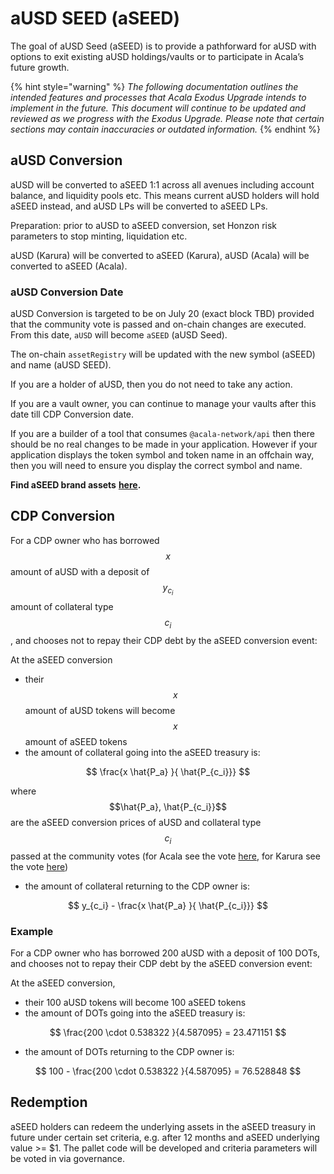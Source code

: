 # aUSD SEED (aSEED)

The goal of aUSD Seed (aSEED) is to provide a pathforward for aUSD with options to exit existing aUSD holdings/vaults or to participate in Acala’s future growth.

{% hint style="warning" %}
_The following documentation outlines the intended features and processes that Acala Exodus Upgrade intends to implement in the future. This document will continue to be updated and reviewed as we progress with the Exodus Upgrade. Please note that certain sections may contain inaccuracies or outdated information._
{% endhint %}

## aUSD Conversion

aUSD will be converted to aSEED 1:1 across all avenues including account balance, and liquidity pools etc. This means current aUSD holders will hold aSEED instead, and aUSD LPs will be converted to aSEED LPs.

Preparation: prior to aUSD to aSEED conversion, set Honzon risk parameters to stop minting, liquidation etc.

aUSD (Karura) will be converted to aSEED (Karura), aUSD (Acala) will be converted to aSEED (Acala).

### aUSD Conversion Date

aUSD Conversion is targeted to be on July 20 (exact block TBD) provided that the community vote is passed and on-chain changes are executed. From this date, `aUSD` will become `aSEED` (aUSD Seed).

The on-chain `assetRegistry` will be updated with the new symbol (aSEED) and name (aUSD SEED). &#x20;

If you are a holder of aUSD, then you do not need to take any action.

If you are a vault owner, you can continue to manage your vaults after this date till CDP Conversion date.

If you are a builder of a tool that consumes `@acala-network/api` then there should be no real changes to be made in your application. However if your application displays the token symbol and token name in an offchain way, then you will need to ensure you display the correct symbol and name.

**Find aSEED brand assets** [**here**](https://wiki.acala.network/ecosystem/media-kits#acala-brand-assets)**.**

## CDP Conversion

For a CDP owner who has borrowed $$x$$ amount of aUSD with a deposit of $$y_{c_i}$$ amount of collateral type $$c_i$$, and chooses not to repay their CDP debt by the aSEED conversion event:

At the aSEED conversion

* their $$x$$ amount of aUSD tokens will become $$x$$  amount of aSEED tokens ​
* the amount of collateral going into the aSEED treasury is:

$$
\frac{x \hat{P_a} }{ \hat{P_{c_i}}}
$$

where $$\hat{P_a},  \hat{P_{c_i}}$$ are the aSEED conversion prices of aUSD and collateral type $$c_i$$ passed at the community votes (for Acala see the vote [here](https://voting.opensquare.io/space/acala/proposal/QmXFw8DZbX5wDFeD1kQtFDy8tmE4FKEir7tZVqe9vCqBTb), for Karura see the vote [here](https://voting.opensquare.io/space/karura/proposal/QmUuHgFt4fN4iKU6JzW2utx2cykz4Er3EyhLHRwYEjDk3r))

* the amount of collateral returning to the CDP owner is:&#x20;

$$
y_{c_i} - \frac{x \hat{P_a} }{ \hat{P_{c_i}}}
$$

### Example

For a CDP owner who has borrowed 200 aUSD with a deposit of 100 DOTs, and chooses not to repay their CDP debt by the aSEED conversion event: ​&#x20;

At the aSEED conversion, ​&#x20;

* their 100 aUSD tokens will become 100 aSEED tokens
* the amount of DOTs going into the aSEED treasury is:

$$
\frac{200 \cdot 0.538322 }{4.587095} = 23.471151
$$



* the amount of DOTs returning to the CDP owner is:

$$
100 - \frac{200 \cdot 0.538322 }{4.587095} = 76.528848
$$



## Redemption

aSEED holders can redeem the underlying assets in the aSEED treasury in future under certain set criteria, e.g. after 12 months and aSEED underlying value >= $1. The pallet code will be developed and criteria parameters will be voted in via governance.
